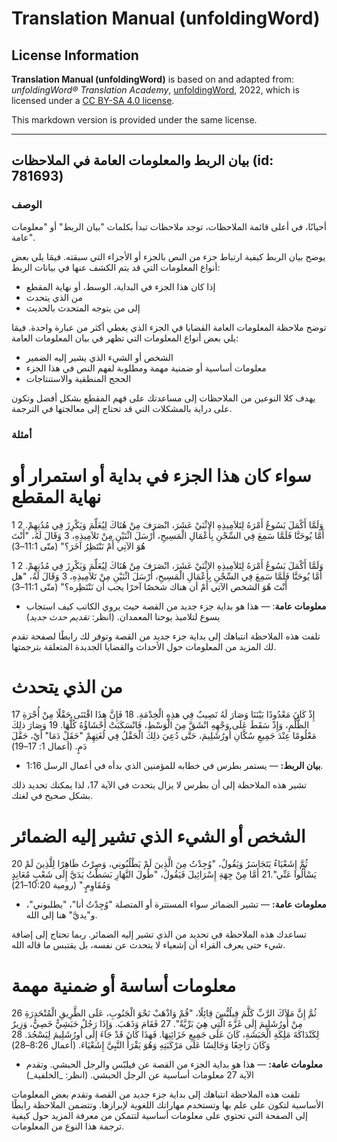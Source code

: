 # Translation Manual (unfoldingWord)

## License Information

**Translation Manual (unfoldingWord)** is based on and adapted from: _unfoldingWord® Translation Academy_, [unfoldingWord](https://unfoldingword.org/utw), 2022, which is licensed under a [CC BY-SA 4.0 license](https://creativecommons.org/licenses/by-sa/4.0/legalcode.en).

This markdown version is provided under the same license.



--------------------------------

## بيان الربط والمعلومات العامة في الملاحظات (id: 781693)

### الوصف

أحيانًا، في أعلى قائمة الملاحظات، توجد ملاحظات تبدأ بكلمات "بيان الربط" أو "معلومات عامة".

يوضح بيان الربط كيفية ارتباط جزء من النص بالجزء أو الأجزاء التي سبقته. فيمَا يلي بعض أنواع المعلومات التي قد يتم الكشف عنها في بيانات الربط:

* إذا كان هذا الجزء في البداية، الوسط، أو نهاية المقطع
* من الذي يتحدث
* إلى من يتوجه المتحدث بالحديث

توضح ملاحظة المعلومات العامة القضايا في الجزء الذي يغطي أكثر من عبارة واحدة. فيمَا يلي بعض أنواع المعلومات التي تظهر في بيان المعلومات العامة:

* الشخص أو الشيء الذي يشير إليه الضمير
* معلومات أساسية أو ضمنية مهمة ومطلوبة لفهم النص في هذا الجزء
* الحجج المنطقية والاستنتاجات

يهدف كلا النوعين من الملاحظات إلى مساعدتك على فهم المقطع بشكل أفضل وتكون على دراية بالمشكلات التي قد تحتاج إلى معالجتها في الترجمة.

### أمثلة

سواء كان هذا الجزء في بداية أو استمرار أو نهاية المقطع
======================================================

1 وَلَمَّا أَكْمَلَ يَسُوعُ أَمْرَهُ لِتَلاَمِيذِهِ الاثْنَيْ عَشَرَ، انْصَرَفَ مِنْ هُنَاكَ لِيُعَلِّمَ وَيَكْرِزَ فِي مُدُنِهِمْ. 2 أَمَّا يُوحَنَّا فَلَمَّا سَمِعَ فِي السِّجْنِ بِأَعْمَالِ الْمَسِيحِ، أَرْسَلَ اثْنَيْنِ مِنْ تَلاَمِيذِهِ، 3 وَقَالَ لَهُ، "أَنْتَ هُوَ الآتِي أَمْ نَنْتَظِرُ آخَرَ؟" (متّى 11:1–3\)

1 وَلَمَّا أَكْمَلَ يَسُوعُ أَمْرَهُ لِتَلاَمِيذِهِ الاثْنَيْ عَشَرَ، انْصَرَفَ مِنْ هُنَاكَ لِيُعَلِّمَ وَيَكْرِزَ فِي مُدُنِهِمْ. 2 أَمَّا يُوحَنَّا فَلَمَّا سَمِعَ فِي السِّجْنِ بِأَعْمَالِ الْمَسِيحِ، أَرْسَلَ اثْنَيْنِ مِنْ تَلاَمِيذِهِ، 3 وَقَالَ لَهُ، "هل أَنْتَ هُوَ الشخص الآتِي أَمْ أن هناك شخصًا آخرًا يجب أن نَنْتَظِره؟" (متّى 11:1–3\)

* **معلومات عامة**: — هذا هو بداية جزء جديد من القصة حيث يروي الكاتب كيف استجاب يسوع لتلاميذ يوحنا المعمدان. (انظر: *تقديم حدث جديد*)

تلفت هذه الملاحظة انتباهك إلى بداية جزء جديد من القصة وتوفر لك رابطًا لصفحة تقدم لك المزيد من المعلومات حول الأحداث والقضايا الجديدة المتعلقة بترجمتها.

من الذي يتحدث
=============

17 إِذْ كَانَ مَعْدُودًا بَيْنَنَا وَصَارَ لَهُ نَصِيبٌ فِي هذِهِ الْخِدْمَةِ. 18 فَإِنَّ هذَا اقْتَنَى حَقْلًا مِنْ أُجْرَةِ الظُّلْمِ، وَإِذْ سَقَطَ عَلَى وَجْهِهِ انْشَقَّ مِنَ الْوَسْطِ، فَانْسَكَبَتْ أَحْشَاؤُهُ كُلُّهَا. 19 وَصَارَ ذلِكَ مَعْلُومًا عِنْدَ جَمِيعِ سُكَّانِ أُورُشَلِيمَ، حَتَّى دُعِيَ ذلِكَ الْحَقْلُ فِي لُغَتِهِمْ "حَقَلْ دَمَا" أَيْ، حَقْلَ دَمٍ. (أعمال 1: 17–19\)

* **بيان الربط:** — يستمر بطرس في خطابه للمؤمنين الذي بدأه في أعمال الرسل 1:16\.

تشير هذه الملاحظة إلى أن بطرس لا يزال يتحدث في الآية 17، لذا يمكنك تحديد ذلك بشكل صحيح في لغتك.

الشخص أو الشيء الذي تشير إليه الضمائر
=====================================

20 ثُمَّ إِشَعْيَاءُ يَتَجَاسَرُ وَيَقُولُ، "وُجِدْتُ مِنَ الَّذِينَ لَمْ يَطْلُبُونِي، وَصِرْتُ ظَاهِرًا لِلَّذِينَ لَمْ يَسْأَلُوا عَنِّي".21 أَمَّا مِنْ جِهَةِ إِسْرَائِيلَ فَيَقُولُ، "طُولَ النَّهَارِ بَسَطْتُ يَدَيَّ إِلَى شَعْبٍ مُعَانِدٍ وَمُقَاوِمٍ." (رومية 10:20–21\)

* **معلومات عامة:** — تشير الضمائر سواء المستترة أو المتصلة "وُجِدْتُ أنا"، "يطلبوني"، و"يديَّ" هنا إلى الله.

تساعدك هذه الملاحظة في تحديد من الذي تشير إليه الضمائر. ربما تحتاج إلى إضافة شيء حتى يعرف القراء أن إشعياء لا يتحدث عن نفسه، بل يقتبس ما قاله الله.

معلومات أساسة أو ضمنية مهمة
===========================

26 ثُمَّ إِنَّ مَلاَكَ الرَّبِّ كَلَّمَ فِيلُبُّسَ قِائِلًا، "قُمْ وَاذْهَبْ نَحْوَ الْجَنُوبِ، عَلَى الطَّرِيقِ الْمُنْحَدِرَةِ مِنْ أُورُشَلِيمَ إِلَى غَزَّةَ الَّتِي هِيَ بَرِّيَّةٌ". 27 فَقَامَ وَذَهَبَ. وَإِذَا رَجُلٌ حَبَشِيٌّ خَصِيٌّ، وَزِيرٌ لِكَنْدَاكَةَ مَلِكَةِ الْحَبَشَةِ، كَانَ عَلَى جَمِيعِ خَزَائِنِهَا. فَهذَا كَانَ قَدْ جَاءَ إِلَى أُورُشَلِيمَ لِيَسْجُدَ. 28 وَكَانَ رَاجِعًا وَجَالِسًا عَلَى مَرْكَبَتِهِ وَهُوَ يَقْرَأُ النَّبِيَّ إِشَعْيَاءَ. (أعمال 8:26–28\)

* **معلومات عامة:** — هذا هو بداية الجزء من القصة عن فيلبّس والرجل الحبشي. وتقدم الآية 27 معلومات أساسية عن الرجل الحبشي. (انظر: \_الخلفية\_)

تلفت هذه الملاحظة انتباهك إلى بداية جزء جديد من القصة وتقدم بعض المعلومات الأساسية لتكون على علم بها وتستخدم مهاراتك اللغوية لإبرازها. وتتضمن الملاحظة رابطًا إلى الصفحة التي تحتوي على معلومات أساسية لتتمكن من معرفة المزيد حول كيفية ترجمة هذا النوع من المعلومات.


